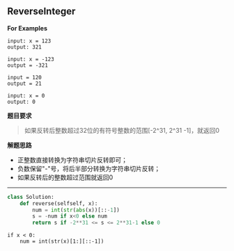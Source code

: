 ## ReverseInteger

**For Examples**
```
input: x = 123
output: 321

input: x = -123
output = -321

input = 120
output = 21

input: x = 0
output: 0
```

**题目要求**
> 如果反转后整数超过32位的有符号整数的范围[-2^31, 2^31 -1]，就返回0

**解题思路**
* 正整数直接转换为字符串切片反转即可；
* 负数保留"-"号，将后半部分转换为字符串切片反转；
* 如果反转后的整数超过范围就返回0
***
```python
class Solution:
    def reverse(selfself, x):
        num = int(str(abs(x))[::-1])
        s = -num if x<0 else num
        return s if -2**31 <= s <= 2**31-1 else 0
```


```
if x < 0:
    num = int(str(x)[1:][::-1])
```